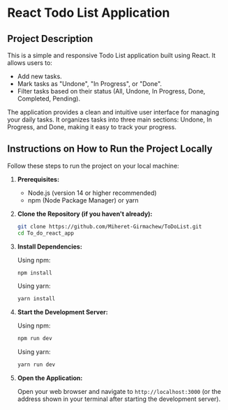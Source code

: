 # React Todo List Application

## Project Description

This is a simple and responsive Todo List application built using React.  It allows users to:

*   Add new tasks.
*   Mark tasks as "Undone", "In Progress", or "Done".
*   Filter tasks based on their status (All, Undone, In Progress, Done, Completed, Pending).


The application provides a clean and intuitive user interface for managing your daily tasks. It organizes tasks into three main sections: Undone, In Progress, and Done, making it easy to track your progress.

## Instructions on How to Run the Project Locally

Follow these steps to run the project on your local machine:

1.  **Prerequisites:**

    *   Node.js (version 14 or higher recommended)
    *   npm (Node Package Manager) or yarn

2.  **Clone the Repository (if you haven't already):**

    ```bash
    git clone https://github.com/Miheret-Girmachew/ToDoList.git
    cd To_do_react_app
    ```
   

3.  **Install Dependencies:**

    Using npm:

    ```bash
    npm install
    ```

    Using yarn:

    ```bash
    yarn install
    ```

4.  **Start the Development Server:**

    Using npm:

    ```bash
    npm run dev
    ```

    Using yarn:

    ```bash
    yarn run dev
    ```

5.  **Open the Application:**

    Open your web browser and navigate to `http://localhost:3000` (or the address shown in your terminal after starting the development server).
